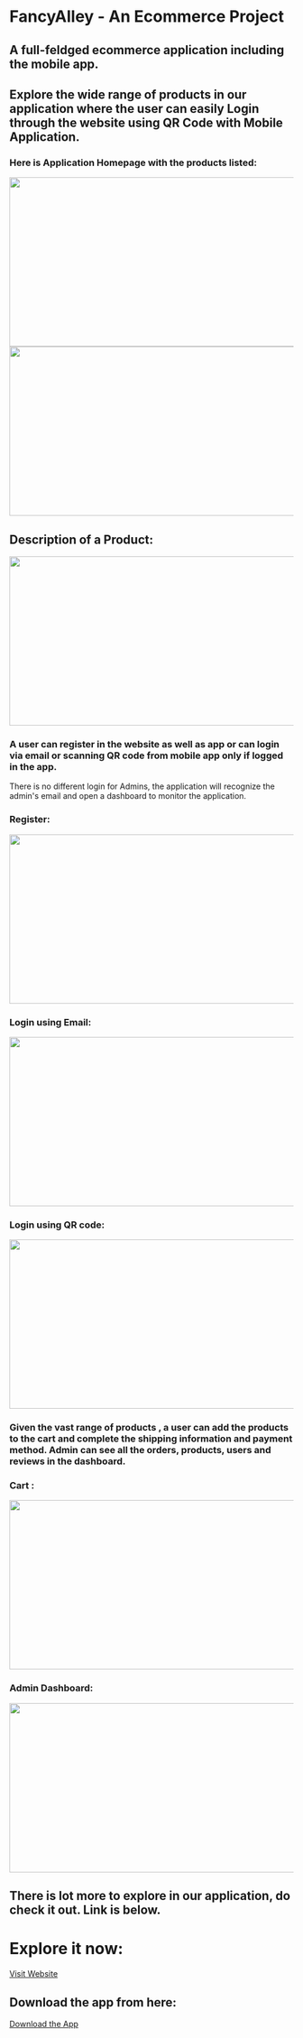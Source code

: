 # FancyAlley - An Ecommerce Project 
## A full-feldged ecommerce application including the mobile app.

## Explore the wide range of products in our application where the user can easily Login through the website using QR Code with Mobile Application.

### Here is Application Homepage with the products listed: 

<img src="https://i.imgur.com/QM12sI5.png" width="600" height="300">
<br>

<img src="https://i.imgur.com/uPEtu9M.png" width="600" height="300">
<br>

## Description of a Product:

<img src="https://i.imgur.com/o8ZsGKE.png" width="600" height="300">
<br>

### A user can register in the website as well as app or can login via email or scanning QR code from mobile app only if logged in the app.
There is no different login for Admins, the application will recognize the admin's email and open a dashboard to monitor the application.

### Register:

<img src="https://i.imgur.com/6pyP9ph.png" width="600" height="300">
<br>

### Login using Email:

<img src="https://i.imgur.com/Xc66DSP.png" width="600" height="300">
<br>

### Login using QR code:
<img src="https://i.imgur.com/lVmjtMT.png" width="600" height="300">
<br>

### Given the vast range of products , a user can add the products to the cart and complete the shipping information and payment method. Admin can see all the orders, products, users and reviews in the dashboard.  

### Cart : 

<img src="https://i.imgur.com/vCjhMZy.png" width="600" height="300">
<br>

### Admin Dashboard: 

<img src="https://i.imgur.com/Q1Vei1O.png" width="600" height="300">
<br>

## There is lot more to explore in our application, do check it out. Link is below.

# Explore it now: 

[Visit Website](http://fancyalley.herokuapp.com)

## Download the app from here: 

[Download the App](https://drive.google.com/drive/folders/1nVEsp4ACfxF6PqHrKN7KK4YwqiW21bZX)
